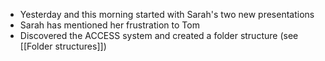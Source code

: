 - Yesterday and this morning started with Sarah's two new presentations
- Sarah has mentioned her frustration to Tom
- Discovered the ACCESS  system  and created a folder structure (see [[Folder structures]])
